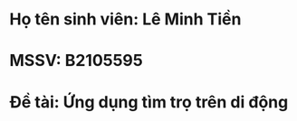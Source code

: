 

<h1>Họ tên sinh viên: Lê Minh Tiền</h1>
<h1>MSSV: B2105595</h1>
<h1>Đề tài: Ứng dụng tìm trọ trên di động</h1>

